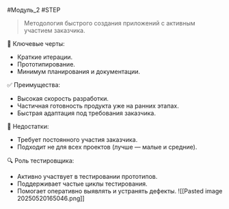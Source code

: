 #Модуль_2 #STEP
> Методология быстрого создания приложений с активным участием заказчика.

🔹 Ключевые черты:
- Краткие итерации.
- Прототипирование.
- Минимум планирования и документации.

✅ Преимущества:
- Высокая скорость разработки.
- Частичная готовность продукта уже на ранних этапах.
- Быстрая адаптация под требования заказчика.

🚫 Недостатки:
- Требует постоянного участия заказчика.
- Подходит не для всех проектов (лучше — малые и средние).

🔍 Роль тестировщика:
- Активно участвует в тестировании прототипов.
- Поддерживает частые циклы тестирования.
- Помогает оперативно выявлять и устранять дефекты.
![[Pasted image 20250520165046.png]]